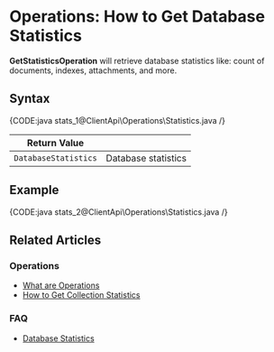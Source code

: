 # Operations: How to Get Database Statistics

**GetStatisticsOperation** will retrieve database statistics like: count of documents, indexes, attachments, and more.

## Syntax

{CODE:java stats_1@ClientApi\Operations\Statistics.java /}

| Return Value | |
| ------------- | ----- |
| `DatabaseStatistics` | Database statistics |

## Example

{CODE:java stats_2@ClientApi\Operations\Statistics.java /}

## Related Articles

### Operations

- [What are Operations](../../../client-api/operations/what-are-operations)
- [How to Get Collection Statistics](../../../client-api/operations/maintenance/get-collection-statistics)

### FAQ

- [Database Statistics](../../../server/administration/statistics#database-statistics)
